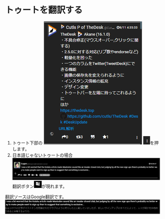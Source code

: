 # トゥートを翻訳する

1. トゥート下部の ![toottl1](/media/toottl1.png) ![toottl6](/media/toottl6.png)を押します。
2. 日本語じゃないトゥートの場合 ![toottl20](/media/toottl20.png) 翻訳ボタン![toottl21](/media/toottl21.png)が現れます。

翻訳ソースはGoogle翻訳です。  
![toottl22](/media/toottl22.png)

